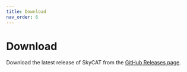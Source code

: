 ```yaml
---
title: Download
nav_order: 6
---
```


# Download

Download the latest release of SkyCAT from the [GitHub Releases page](https://github.com/yourusername/skycat/releases).
